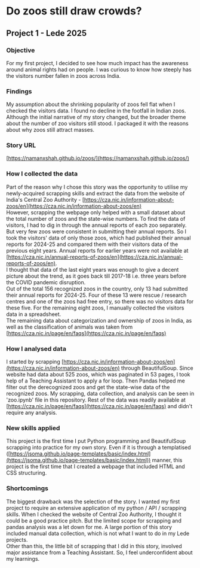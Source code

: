 # Do zoos still draw crowds?

## Project 1 - Lede 2025

### Objective
For my first project, I decided to see how much impact has the awareness around animal rights had on people. I was curious to know how steeply has the visitors number fallen in zoos across India.

### Findings
My assumption about the shrinking popularity of zoos fell flat when I checked the visitors data. I found no decline in the footfall in Indian zoos. Although the initial narrative of my story changed, but the broader theme about the number of zoo visitors still stood. I packaged it with the reasons about why zoos still attract masses.

### Story URL
[https://namanxshah.github.io/zoos/](https://namanxshah.github.io/zoos/)

### How I collected the data
Part of the reason why I chose this story was the opportunity to utilise my newly-acquired scrapping skills and extract the data from the website of India's Central Zoo Authority - [https://cza.nic.in/information-about-zoos/en](https://cza.nic.in/information-about-zoos/en)  
However, scrapping the webpage only helped with a small dataset about the total number of zoos and the state-wise numbers. To find the data of visitors, I had to dig in through the annual reports of each zoo separately. But very few zoos were consistent in submitting their annual reports. So I took the visitors' data of only those zoos, which had published their annual reports for 2024-25 and compared them with their visitors data of the previous eight years. Annual reports for earlier years were not available at [https://cza.nic.in/annual-reports-of-zoos/en](https://cza.nic.in/annual-reports-of-zoos/en).  
I thought that data of the last eight years was enough to give a decent picture about the trend, as it goes back till 2017-18 i.e. three years before the COVID pandemic disruption.  
Out of the total 156 recognized zoos in the country, only 13 had submitted their annual reports for 2024-25. Four of these 13 were rescue / research centres and one of the zoos had free entry, so there was no visitors data for these five. For the remaining eight zoos, I manually collected the visitors data in a spreadsheet.  
The remaining data about categorization and ownership of zoos in India, as well as the classification of animals was taken from [https://cza.nic.in/page/en/faqs](https://cza.nic.in/page/en/faqs)

### How I analysed data
I started by scrapping [https://cza.nic.in/information-about-zoos/en](https://cza.nic.in/information-about-zoos/en) through BeautifulSoup. Since website had data about 525 zoos, which was paginated in 53 pages, I took help of a Teaching Assistant to apply a for loop. Then Pandas helped me filter out the derecognized zoos and get the state-wise data of the recognized zoos. My scrapping, data collection, and analysis can be seen in 'zoo.ipynb' file in this repository.
Rest of the data was readily available at [https://cza.nic.in/page/en/faqs](https://cza.nic.in/page/en/faqs) and didn't require any analysis.

### New skills applied
This project is the first time I put Python programming and BeautifulSoup scrapping into practice for my own story. Even if it is through a templatised ([https://jsoma.github.io/page-templates/basic/index.html](https://jsoma.github.io/page-templates/basic/index.html)) manner, this project is the first time that I created a webpage that included HTML and CSS structuring.

### Shortcomings
The biggest drawback was the selection of the story. I wanted my first project to require an extensive application of my python / API / scrapping skills. When I checked the website of Central Zoo Authority, I thought it could be a good practice pitch. But the limited scope for scrapping and pandas analysis was a let down for me. A large portion of this story included manual data collection, which is not what I want to do in my Lede projects.  
Other than this, the little bit of scrapping that I did in this story, involved major assistance from a Teaching Assistant. So, I feel underconfident about my learnings.
